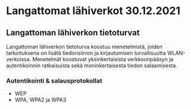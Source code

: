 <h1>Langattomat lähiverkot 30.12.2021 </h1>

<h2>Langattoman lähiverkon tietoturvat</h2>
Langattoman lähiverkon tietoturva koostuu menetelmistä, joiden tarkoituksena on lisätä tiedonsiirron ja 
kirjautumisen turvallisuutta WLAN-verkoissa. Menetelmät koostuvat yksinkertaisista verkkoonpääsyn 
ja autentikoinnin ratkaisuista sekä moninkertaisesta tiedon salaamisesta.

<h3>Autentikointi & salausprotokollat</h3>
<ul>
<li>WEP</li>
  <li>WPA, WPA2 ja WPA3 </li>
  </ul><br>
